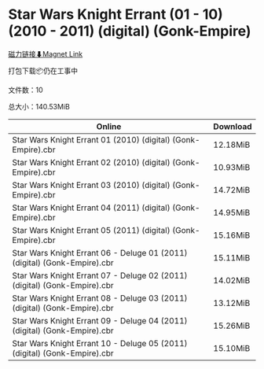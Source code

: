 # Star Wars Knight Errant (01 - 10) (2010 - 2011) (digital) (Gonk-Empire)

[磁力链接⬇Magnet Link](magnet:?xt=urn:btih:17c32626117ee49531d9aeac77047e4e04a640c4&dn=Star%20Wars%20Knight%20Errant%20%2801%20-%2010%29%20%282010%20-%202011%29%20%28digital%29%20%28Gonk-Empire%29)

打包下载📦仍在工事中

文件数：10

总大小：140.53MiB

Online | Download
--- | ---
Star Wars Knight Errant 01 (2010) (digital) (Gonk-Empire).cbr | 12.18MiB
Star Wars Knight Errant 02 (2010) (digital) (Gonk-Empire).cbr | 10.93MiB
Star Wars Knight Errant 03 (2010) (digital) (Gonk-Empire).cbr | 14.72MiB
Star Wars Knight Errant 04 (2011) (digital) (Gonk-Empire).cbr | 14.95MiB
Star Wars Knight Errant 05 (2011) (digital) (Gonk-Empire).cbr | 15.16MiB
Star Wars Knight Errant 06 - Deluge 01 (2011) (digital) (Gonk-Empire).cbr | 15.11MiB
Star Wars Knight Errant 07 - Deluge 02 (2011) (digital) (Gonk-Empire).cbr | 14.02MiB
Star Wars Knight Errant 08 - Deluge 03 (2011) (digital) (Gonk-Empire).cbr | 13.12MiB
Star Wars Knight Errant 09 - Deluge 04 (2011) (digital) (Gonk-Empire).cbr | 15.26MiB
Star Wars Knight Errant 10 - Deluge 05 (2011) (digital) (Gonk-Empire).cbr | 15.10MiB